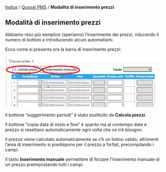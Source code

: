 [Indice](index.md) / [Quovai PMS](quovai-pms-it.md) / **Modalità di inserimento prezzi**

## Modalità di inserimento prezzi 

Abbiamo reso più semplice (speriamo) l’inserimento dei prezzi, riducendo il numero di bottoni e introducendo alcuni automatismi.

Ecco come si presenta ora la barra di inserimento prezzi:

![image-20200313185735863](images/image-20200313185735863.png)

Il bottone “suggerimento periodi” è stato sostituito da **Calcola prezzi**.

Il bottone “copia data di inizio e fine” è sparito ma al contempo date e prezzo si resettano automaticamente ogni volta che ce n’è bisogno.

Il prezzo viene calcolato automaticamente se c’è un listino valido, altrimenti l’area di inserimento si predispone per il prezzo a forfait, precompilando i campi.

Il tasto **Inserimento manuale** permettere di forzare l’inserimento manuale di un prezzo preimpostando tutti i campi.